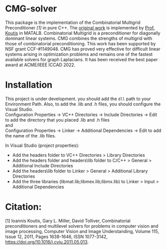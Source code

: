 # CMG-solver
This package is the implementation of the Combinatorial Multigrid Preconditioner *[1]* in pure C++. The [original work](https://github.com/ikoutis/cmg-solver) is implemented by [Prof. Koutis](https://web.njit.edu/~ikoutis/) in MATALB. Combinatorial Multigrid is a preconditioner for diagonally dominant linear systems. CMG combines the strengths of multigrid with those of combinatorial preconditioning. This work has been supported by NSF grant CCF-#1149048.
CMG has proved very effective for difficult linear systems arising in optimization problems and remains one of the fastest available solvers for graph Laplacians. It has been received the best paper award at ACME/IEEE ICCAD 2022.

# Installation
This project is under development. you should add the `dll` path to your Environment Path. Also, to add the .lib and .h files, you should configure the Visual Studio.  
Configuration Properties -> VC++ Directories -> Include Directories -> Edit to add the directory that you placed .lib and .h files  
and  
Configuration Properties -> Linker -> Additional Dependencies -> Edit to add the name of the .lib files. 

In Visual Studio (project properties):
- Add the headers folder to VC++ Directories > Library Directories
- Add the headers folder and headers\lib folder to C/C++ > General > Additional Include Directories
- Add the headers\lib folder to Linker > General > Additional Library Directories
- Add the three libraries (libmat.lib;libmex.lib;libmx.lib) to Linker > Input > Additional Dependencies


# Citation:

[1] Ioannis Koutis, Gary L. Miller, David Tolliver, Combinatorial preconditioners and multilevel solvers for problems in computer vision and image processing, Computer Vision and Image Understanding, Volume 115, Issue 12, 2011, Pages 1638-1646, ISSN 1077-3142, https://doi.org/10.1016/j.cviu.2011.05.013.
